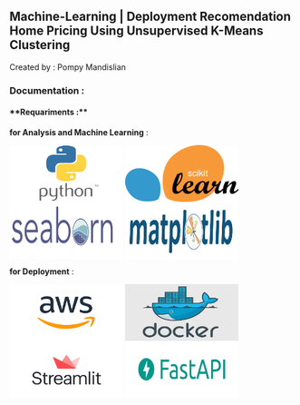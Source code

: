 ## Machine-Learning | Deployment Recomendation Home Pricing Using Unsupervised K-Means Clustering

Created by : Pompy Mandislian

<h3> Documentation : </h3>

<h4> **Requariments :** </h4>

**for Analysis and Machine Learning** :
<p>
  <img align="center" src="Image/python.png" width="200" height="100" />
  <img align="center" src="Image/scikit.png" width="200" height="100" />
  <img align="center" src="Image/seaborn.png" width="200" height="100" />
  <img align="center" src="Image/matplotlip.png" width="200" height="100" />
</p>

**for Deployment** :
<p>
  <img align="center" src="Image/aws.png" width="200" height="100" />
  <img align="center" src="Image/docker.jpg" width="200" height="100" />
  <img align="center" src="Image/streamlit.png" width="200" height="100" />
  <img align="center" src="Image/fastapi.png" width="200" height="100" />
</p>
